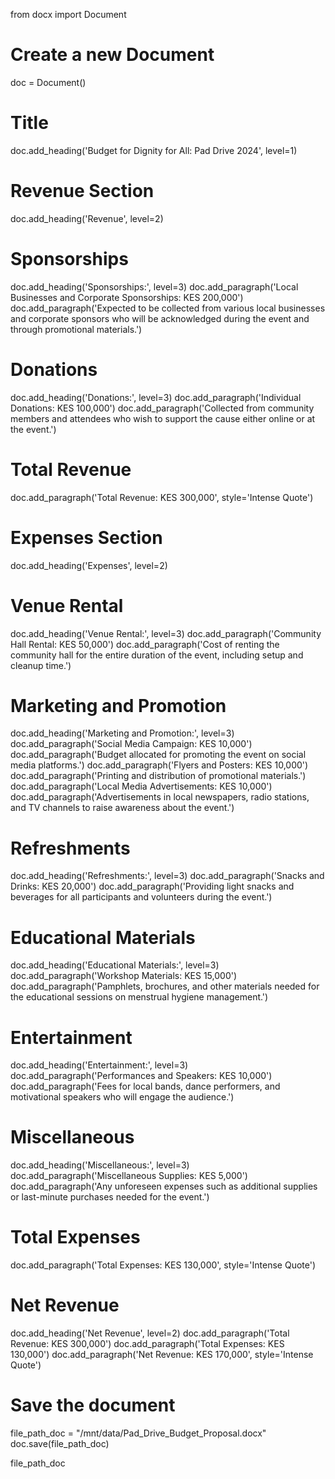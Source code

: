 from docx import Document

# Create a new Document
doc = Document()

# Title
doc.add_heading('Budget for Dignity for All: Pad Drive 2024', level=1)

# Revenue Section
doc.add_heading('Revenue', level=2)

# Sponsorships
doc.add_heading('Sponsorships:', level=3)
doc.add_paragraph('Local Businesses and Corporate Sponsorships: KES 200,000')
doc.add_paragraph('Expected to be collected from various local businesses and corporate sponsors who will be acknowledged during the event and through promotional materials.')

# Donations
doc.add_heading('Donations:', level=3)
doc.add_paragraph('Individual Donations: KES 100,000')
doc.add_paragraph('Collected from community members and attendees who wish to support the cause either online or at the event.')

# Total Revenue
doc.add_paragraph('Total Revenue: KES 300,000', style='Intense Quote')

# Expenses Section
doc.add_heading('Expenses', level=2)

# Venue Rental
doc.add_heading('Venue Rental:', level=3)
doc.add_paragraph('Community Hall Rental: KES 50,000')
doc.add_paragraph('Cost of renting the community hall for the entire duration of the event, including setup and cleanup time.')

# Marketing and Promotion
doc.add_heading('Marketing and Promotion:', level=3)
doc.add_paragraph('Social Media Campaign: KES 10,000')
doc.add_paragraph('Budget allocated for promoting the event on social media platforms.')
doc.add_paragraph('Flyers and Posters: KES 10,000')
doc.add_paragraph('Printing and distribution of promotional materials.')
doc.add_paragraph('Local Media Advertisements: KES 10,000')
doc.add_paragraph('Advertisements in local newspapers, radio stations, and TV channels to raise awareness about the event.')

# Refreshments
doc.add_heading('Refreshments:', level=3)
doc.add_paragraph('Snacks and Drinks: KES 20,000')
doc.add_paragraph('Providing light snacks and beverages for all participants and volunteers during the event.')

# Educational Materials
doc.add_heading('Educational Materials:', level=3)
doc.add_paragraph('Workshop Materials: KES 15,000')
doc.add_paragraph('Pamphlets, brochures, and other materials needed for the educational sessions on menstrual hygiene management.')

# Entertainment
doc.add_heading('Entertainment:', level=3)
doc.add_paragraph('Performances and Speakers: KES 10,000')
doc.add_paragraph('Fees for local bands, dance performers, and motivational speakers who will engage the audience.')

# Miscellaneous
doc.add_heading('Miscellaneous:', level=3)
doc.add_paragraph('Miscellaneous Supplies: KES 5,000')
doc.add_paragraph('Any unforeseen expenses such as additional supplies or last-minute purchases needed for the event.')

# Total Expenses
doc.add_paragraph('Total Expenses: KES 130,000', style='Intense Quote')

# Net Revenue
doc.add_heading('Net Revenue', level=2)
doc.add_paragraph('Total Revenue: KES 300,000')
doc.add_paragraph('Total Expenses: KES 130,000')
doc.add_paragraph('Net Revenue: KES 170,000', style='Intense Quote')

# Save the document
file_path_doc = "/mnt/data/Pad_Drive_Budget_Proposal.docx"
doc.save(file_path_doc)

file_path_doc
